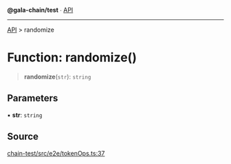 **@gala-chain/test** ∙ [API](../exports.md)

***

[API](../exports.md) > randomize

# Function: randomize()

> **randomize**(`str`): `string`

## Parameters

▪ **str**: `string`

## Source

[chain-test/src/e2e/tokenOps.ts:37](https://github.com/GalaChain/sdk/blob/bcbbb18/chain-test/src/e2e/tokenOps.ts#L37)
